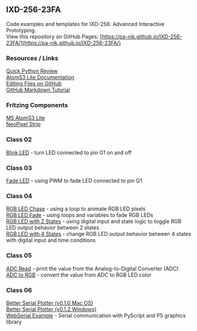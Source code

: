 ## IXD-256-23FA 

Code examples and templates for IXD-256: Advanced Interactive Prototyping.  
View this repository on GitHub Pages: [https://pa-nik.github.io/IXD-256-23FA/](https://pa-nik.github.io/IXD-256-23FA/)  

### Resources / Links  

[Quick Python Review](extras/python-review.md)  
[AtomS3 Lite Documentation](https://docs.m5stack.com/en/core/AtomS3%20Lite)  
[Editing Files on GitHub](https://docs.github.com/en/repositories/working-with-files/managing-files/editing-files)  
[GitHub Markdown Tutorial](https://docs.github.com/en/get-started/writing-on-github/getting-started-with-writing-and-formatting-on-github/basic-writing-and-formatting-syntax)  
  
### Fritzing Components  
  
[M5 AtomS3 Lite](m5-atomS3-lite-4p.fzpz)  
[NeoPixel Strip](neopixel-strip.fzpz)  
  
### Class 02   

[Blink LED](class02/led_blink.py) - turn LED connected to pin G1 on and off  
  
### Class 03   

[Fade LED](class03/led_fade.py) - using PWM to fade LED connected to pin G1  
  
### Class 04   

[RGB LED Chase](class04/rgb_chase.py) - using a loop to animate RGB LED pixels  
[RGB LED Fade](class04/rgb_fade.py) - using loops and variables to fade RGB LEDs    
[RGB LED with 2 States](class04/rgb_input_2states.py) - using digital input and state logic to toggle RGB LED output behavior between 2 states  
[RGB LED with 4 States](class04/rgb_input_4states.py) - change RGB LED output behavior between 4 states with digital input and time conditions  
  
### Class 05  

[ADC Read](class05/adc_read.py) - print the value from the Analog-to-Digital Converter (ADC)  
[ADC to RGB](class05/adc_to_rgb.py) - convert the value from ADC to RGB LED color   

### Class 06  

[Better Serial Plotter (v0.1.0 Mac OS)](https://github.com/nathandunk/BetterSerialPlotter/releases/download/v0.1.0/BetterSerialPlotter-v0.1.0-Apple.zip)   
[Better Serial Plotter (v0.1.2 Windows)](https://github.com/nathandunk/BetterSerialPlotter/releases/download/v0.1.2/BetterSerialPlotter-v0.1.2-Windows.zip)  
[WebSerial Example](class06/webserial_pyscript_p5/) - Serial communication with PyScript and P5 graphics library  
